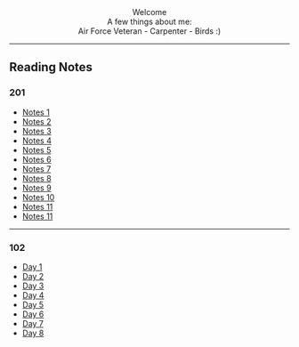 
<div align ="center"> Welcome </div>
<div align ="center">A few things about me:</div>
<div align ="center"> Air Force Veteran - Carpenter - Birds :)</div>

---
## Reading Notes
### 201

- [Notes 1](read-01.md)
- [Notes 2](read-02.md)
- [Notes 3](read-03.md)
- [Notes 4](read-04.md)
- [Notes 5](read-05.md)
- [Notes 6](read-06.md)
- [Notes 7](read-07.md)
- [Notes 8](read-08.md)
- [Notes 9](read-09.md)
- [Notes 10](read-10.md)
- [Notes 11](read-11.md)
- [Notes 11](read-11.md)

---

### 102

- [Day 1](day-1-reading-notes.md)
- [Day 2](day-2-reading-notes.md)
- [Day 3](day-3-reading-notes.md)
- [Day 4](day-4-reading-notes.md)
- [Day 5](day-5-reading-notes.md)
- [Day 6](day-6-reading-notes.md)
- [Day 7](day-7-reading-notes.md)
- [Day 8](day-8-reading-notes.md)